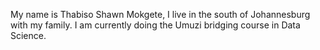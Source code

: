 My name is Thabiso Shawn Mokgete, I live in the south of Johannesburg with my family. I am currently doing the Umuzi bridging course in Data Science. 
